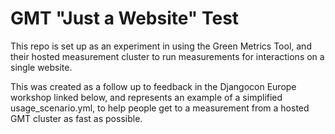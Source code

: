 # GMT "Just a Website" Test

This repo is set up as an experiment in using the Green Metrics Tool, and their hosted measurement cluster to run measurements for interactions on a single website.

This was created as a follow up to feedback in the Djangocon Europe workshop linked below, and represents an example of a simplified usage_scenario.yml, to help people get to a measurement from a hosted GMT cluster as fast as possible.



